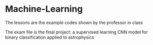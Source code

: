 # Machine-Learning
The lessons are the example codes shown by the professor in class

The exam file is the final project: a supervised learning CNN model for binary classification applied to astrophysics
